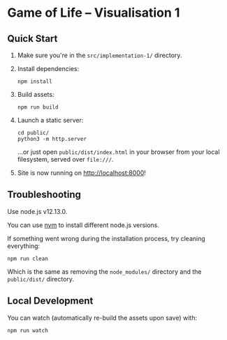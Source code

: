 # Game of Life – Visualisation 1
## Quick Start

1. Make sure you're in the `src/implementation-1/` directory.

2. Install dependencies:
    ```
    npm install
    ```

2. Build assets:
    ```
    npm run build
    ```
3. Launch a static server:
    ```
    cd public/
    python3 -m http.server
    ```
   
   ...or just open `public/dist/index.html` in your browser from your local filesystem, served over `file:///`.
4. Site is now running on [http://localhost:8000](http://localhost:8000)!

## Troubleshooting
Use node.js v12.13.0.

You can use [nvm](https://github.com/nvm-sh/nvm) to install different node.js versions. 

If something went wrong during the installation process, try cleaning everything:

```
npm run clean
```

Which is the same as removing the `node_modules/` directory and the `public/dist/` directory.

## Local Development
You can watch (automatically re-build the assets upon save) with:

```
npm run watch
```
